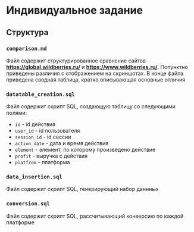 # Индивидуальное задание

## Структура

### `comparison.md`

Файл содержит структурированное сравнение сайтов **https://global.wildberries.ru/** и **https://www.wildberries.ru/**.
Попунктно приведены различия c отображением на скриншотах. В конце файла приведена сводная таблица, кратко описывающая основные отличия

### `datatable_creation.sql`

Файл содержит скрипт SQL, создающую таблицу со следующими полями:
* `id` - id действия
* `user_id` - id пользователя
* `session_id` - id сессии
* `action_date` - дата и время действия
* `element` - элемент, по которому произведено действие
* `profit` - выручка с действия
* `platfrom` - платформа

### `data_insertion.sql`

Файл содержит скрипт SQL, генерирующий набор даннных

### `conversion.sql`

Файл содержит скрипт SQL, рассчитывающий конверсию по каждой платформе
